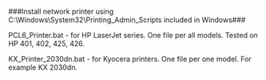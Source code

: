 ###Install network printer using C:\Windows\System32\Printing_Admin_Scripts included in Windows###




PCL6_Printer.bat - for HP LaserJet series. One file per all models. Tested on HP 401, 402, 425, 426.


KX_Printer_2030dn.bat - for Kyocera printers. One file per one model. For example KX 2030dn.
